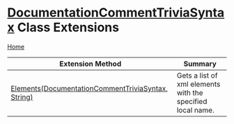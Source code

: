 <a name="_top"></a>

# [DocumentationCommentTriviaSyntax](https://docs.microsoft.com/en-us/dotnet/api/microsoft.codeanalysis.csharp.syntax.documentationcommenttriviasyntax) Class Extensions

[Home](../../../../../README.md#_top)

| Extension Method | Summary |
| ---------------- | ------- |
| [Elements(DocumentationCommentTriviaSyntax, String)](../../../../../Roslynator/CSharp/SyntaxExtensions/Elements/README.md#_top) | Gets a list of xml elements with the specified local name\. |

